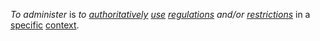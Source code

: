 *To administer* is *to [authoritatively](https://github.com/gcassel/Modular-Organization-Terminology/blob/master/terms/authority.md) [use](https://github.com/gcassel/Modular-Organization-Terminology/blob/master/terms/use.md) [regulations](https://github.com/gcassel/Modular-Organization-Terminology/blob/master/terms/regulate.md) and/or [restrictions](https://github.com/gcassel/Modular-Organization-Terminology/blob/master/terms/restriction.md)* in a [specific](https://github.com/gcassel/Modular-Organization-Terminology/blob/master/terms/specific.md) [context](https://github.com/gcassel/Modular-Organization-Terminology/blob/master/terms/context.md).
